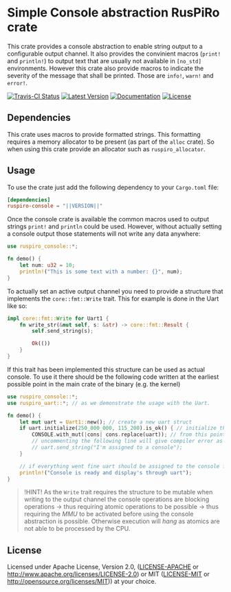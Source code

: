 # Simple Console abstraction RusPiRo crate

This crate provides a console abstraction to enable string output to a configurable output channel. It also provides the convinient macros (``print!`` and ``println!``) to output text that are usually not  available in ``[no_std]`` environments. However this crate also provide macros to indicate the severity of the message that shall be printed. Those are ``info!``, ``warn!`` and ``error!``.

[![Travis-CI Status](https://api.travis-ci.com/RusPiRo/ruspiro-console.svg?branch=master)](https://travis-ci.com/RusPiRo/ruspiro-console)
[![Latest Version](https://img.shields.io/crates/v/ruspiro-console.svg)](https://crates.io/crates/ruspiro-console)
[![Documentation](https://docs.rs/ruspiro-console/badge.svg)](https://docs.rs/ruspiro-console)
[![License](https://img.shields.io/crates/l/ruspiro-console.svg)](https://github.com/RusPiRo/ruspiro-console#license)

## Dependencies

This crate uses macros to provide formatted strings. This formatting requires a memory allocator to be present (as part of the ``alloc`` crate). So when using this crate provide an allocator such as ``ruspiro_allocator``.

## Usage

To use the crate just add the following dependency to your ``Cargo.toml`` file:

```toml
[dependencies]
ruspiro-console = "||VERSION||"
```

Once the console crate is available the common macros used to output strings ``print!`` and ``println`` could be used.
However, without actually setting a console output those statements will not write any data anywhere:

```rust
use ruspiro_console::*;

fn demo() {
    let num: u32 = 10;
    println!("This is some text with a number: {}", num);
}
```

To actually set an active output channel you need to provide a structure that implements the ``core::fmt::Write`` trait. This
for example is done in the Uart like so:

```rust
impl core::fmt::Write for Uart1 {
    fn write_str(&mut self, s: &str) -> core::fmt::Result {
        self.send_string(s);

        Ok(())
    }
}
```

If this trait has been implemented this structure can be used as actual console. To use it there should be the following
code written at the earliest possible point in the main crate of the binary (e.g. the kernel)

```rust
use ruspiro_console::*;
use ruspiro_uart::*; // as we demonstrate the usage with the Uart.

fn demo() {
    let mut uart = Uart1::new(); // create a new uart struct
    if uart.initialize(250_000_000, 115_200).is_ok() { // initialize the Uart with fixed core rate and baud rate
        CONSOLE.with_mut(|cons| cons.replace(uart)); // from this point CONSOLE takes ownership of Uart
        // uncommenting the following line will give compiler error as uart is moved
        // uart.send_string("I'm assigned to a console");
    }

    // if everything went fine uart should be assigned to the console for generic output
    println!("Console is ready and display's through uart");
}
```

> !HINT!
> As the `Write` trait requires the structure to be mutable when writing to the output channel the console operations are blocking operations -> thus requiring atomic operations to be possible -> thus requiring the *MMU* to be activated before using the console abstraction is possible. Otherwise execution will *hang* as atomics are not able to be processed by the CPU.

## License

Licensed under Apache License, Version 2.0, ([LICENSE-APACHE](LICENSE-APACHE) or http://www.apache.org/licenses/LICENSE-2.0) or MIT ([LICENSE-MIT](LICENSE-MIT) or http://opensource.org/licenses/MIT)) at your choice.
